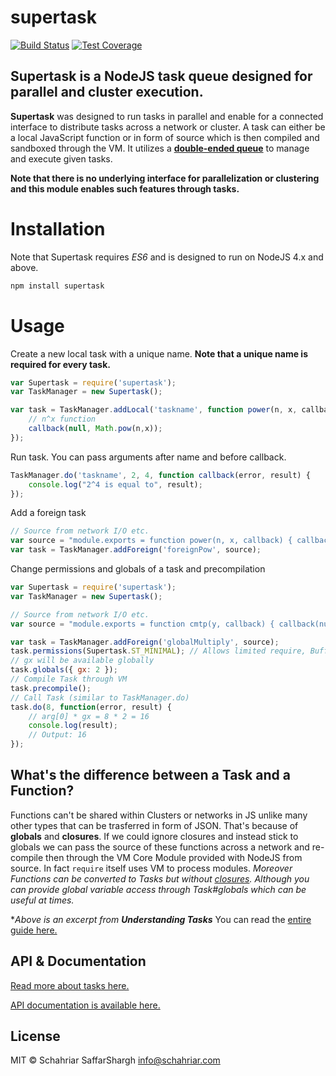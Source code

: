 # supertask
[![Build Status](https://travis-ci.org/schahriar/supertask.svg?branch=master)](https://travis-ci.org/schahriar/supertask)
[![Test Coverage](https://codeclimate.com/github/schahriar/supertask/badges/coverage.svg)](https://codeclimate.com/github/schahriar/supertask/coverage)

## Supertask is a NodeJS task queue designed for parallel and cluster execution.

**Supertask** was designed to run tasks in parallel and enable for a connected interface to distribute tasks across a network or cluster. A task can either be a local JavaScript function or in form of source which is then compiled and sandboxed through the VM. It utilizes a [**double-ended queue**](https://en.wikipedia.org/wiki/Double-ended_queue) to manage and execute given tasks.

 **Note that there is no underlying interface for parallelization or clustering and this module enables such features through tasks.**

# Installation
Note that Supertask requires *ES6* and is designed to run on NodeJS 4.x and above.
```javascript
npm install supertask
```

# Usage
Create a new local task with a unique name. **Note that a unique name is required for every task.**
```javascript
var Supertask = require('supertask');
var TaskManager = new Supertask();

var task = TaskManager.addLocal('taskname', function power(n, x, callback) {
    // n^x function
    callback(null, Math.pow(n,x));
});
```

Run task. You can pass arguments after name and before callback.

```javascript
TaskManager.do('taskname', 2, 4, function callback(error, result) {
    console.log("2^4 is equal to", result);
});
```

Add a foreign task
```javascript
// Source from network I/O etc.
var source = "module.exports = function power(n, x, callback) { callback(null, Math.pow(n,x)); }";
var task = TaskManager.addForeign('foreignPow', source);
```

Change permissions and globals of a task and precompilation
```javascript
var Supertask = require('supertask');
var TaskManager = new Supertask();

// Source from network I/O etc.
var source = "module.exports = function cmtp(y, callback) { callback(null, y * gx); }";

var task = TaskManager.addForeign('globalMultiply', source);
task.permissions(Supertask.ST_MINIMAL); // Allows limited require, Buffer, etc.
// gx will be available globally
task.globals({ gx: 2 });
// Compile Task through VM
task.precompile();
// Call Task (similar to TaskManager.do)
task.do(8, function(error, result) {
    // arg[0] * gx = 8 * 2 = 16
    console.log(result);
    // Output: 16
});
```

## What's the difference between a Task and a Function?
Functions can't be shared within Clusters or networks in JS unlike many other types that can be trasferred in form of JSON. That's because of **globals** and **closures**. If we could ignore closures and instead stick to globals we can pass the source of these functions across a network and re-compile then through the VM Core Module provided with NodeJS from source. In fact `require` itself uses VM to process modules. *Moreover Functions can be converted to Tasks but without [closures](https://developer.mozilla.org/en-US/docs/Web/JavaScript/Closures). Although you can provide global variable access through Task#globals which can be useful at times.*

\**Above is an excerpt from **Understanding Tasks*** You can read the [entire guide here.](./documentation/Understanding_Tasks.md)

## API & Documentation
[Read more about tasks here.](./documentation/Understanding_Tasks.md)

[API documentation is available here.](./documentation/api.md)

## License
MIT © Schahriar SaffarShargh <info@schahriar.com>